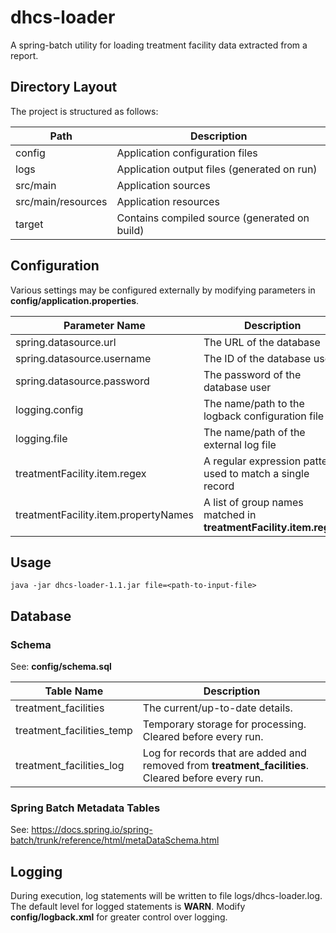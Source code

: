 # dhcs-loader
A spring-batch utility for loading treatment facility data extracted from a report.

## Directory Layout

The project is structured as follows:

| Path | Description |
| ---- | ----------- |
| config | Application configuration files |
| logs | Application output files (generated on run) |
| src/main | Application sources |
| src/main/resources | Application resources |
| target | Contains compiled source (generated on build) |

## Configuration

Various settings may be configured externally by modifying parameters in **config/application.properties**.

| Parameter Name | Description |
| -------------- | ----------- |
| spring.datasource.url | The URL of the database |
| spring.datasource.username | The ID of the database user |
| spring.datasource.password | The password of the database user |
| logging.config | The name/path to the logback configuration file |
| logging.file | The name/path of the external log file |
| treatmentFacility.item.regex | A regular expression pattern used to match a single record |
| treatmentFacility.item.propertyNames | A list of group names matched in **treatmentFacility.item.regex** |

## Usage
```
java -jar dhcs-loader-1.1.jar file=<path-to-input-file>
```

## Database

### Schema

See: **config/schema.sql**

| Table Name | Description |
| ---------- | ----------- |
| treatment_facilities | The current/up-to-date details. |
| treatment_facilities_temp | Temporary storage for processing. Cleared before every run. |
| treatment_facilities_log | Log for records that are added and removed from **treatment_facilities**. Cleared before every run. |

### Spring Batch Metadata Tables

See: https://docs.spring.io/spring-batch/trunk/reference/html/metaDataSchema.html

## Logging

During execution, log statements will be written to file logs/dhcs-loader.log. The default level for logged statements is **WARN**. Modify **config/logback.xml** for greater control over logging.
